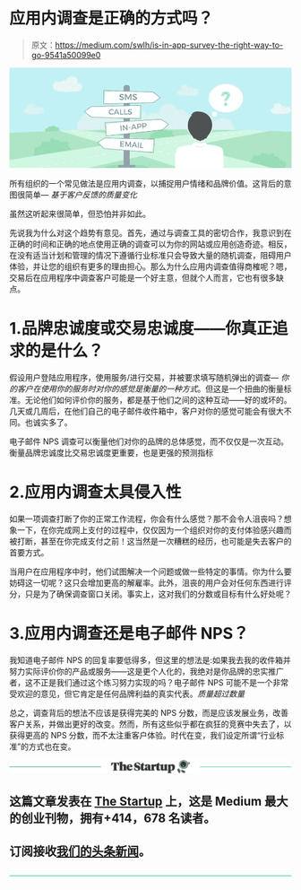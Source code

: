 # 应用内调查是正确的方式吗？

> 原文：<https://medium.com/swlh/is-in-app-survey-the-right-way-to-go-9541a50099e0>

![](img/9fac8b8830da553bec56fc619afaa611.png)

所有组织的一个常见做法是应用内调查，以捕捉用户情绪和品牌价值。这背后的意图很简单— *基于客户反馈的质量变化*

虽然这听起来很简单，但恐怕并非如此。

先说我为什么对这个趋势有意见。首先，通过与调查工具的密切合作，我意识到在正确的时间和正确的地点使用正确的调查可以为你的网站或应用创造奇迹。相反，在没有适当计划和管理的情况下遵循行业标准只会导致大量的随机调查，阻碍用户体验，并让您的组织有更多的理由担心。那么为什么应用内调查值得商榷呢？嗯，交易后在应用程序中调查客户可能是一个好主意，但就个人而言，它也有很多缺点。

# 1.品牌忠诚度或交易忠诚度——你真正追求的是什么？

假设用户登陆应用程序，使用服务/进行交易，并被要求填写随机弹出的调查— *你的客户在使用你的服务时对你的感觉是衡量的一种方式*。但这是一个扭曲的衡量标准。无论他们如何评价你的服务，都是基于他们之间的这种互动——好的或坏的。几天或几周后，在他们自己的电子邮件收件箱中，客户对你的感觉可能会有很大不同。也诚实多了。

电子邮件 NPS 调查可以衡量他们对你的品牌的总体感觉，而不仅仅是一次互动。衡量品牌忠诚度比交易忠诚度更重要，也是更强的预测指标

# 2.应用内调查太具侵入性

如果一项调查打断了你的正常工作流程，你会有什么感觉？那不会令人沮丧吗？想象一下，在你完成网上支付的过程中，仅仅因为一个组织对你的支付体验感兴趣而被打断，甚至在你完成支付之前！这当然是一次糟糕的经历，也可能是失去客户的首要方式。

当用户在应用程序中时，他们试图解决一个问题或做一些特定的事情。你为什么要妨碍这一切呢？这只会增加更高的解雇率。此外，沮丧的用户会对任何东西进行评分，只是为了确保调查窗口关闭。事实上，这对我们的分数或目标有什么好处呢？

# 3.应用内调查还是电子邮件 NPS？

我知道电子邮件 NPS 的回复率要低得多，但这里的想法是:如果我去我的收件箱并努力实际评价你的产品或服务——这是更个人化的，我绝对是你品牌的忠实推广者，这不正是我们通过这个练习努力实现的吗？电子邮件 NPS 可能不是一个非常受欢迎的意见，但它肯定是任何品牌利益的真实代表。*质量超过数量*

总之，调查背后的想法不应该是获得完美的 NPS 分数，而是应该发展业务，改善客户关系，并做出更好的改变。然而，所有这些似乎都在疯狂的竞赛中失去了，以获得更高的 NPS 分数，而不太注重客户体验。时代在变，我们设定所谓“行业标准”的方式也在变。

[![](img/308a8d84fb9b2fab43d66c117fcc4bb4.png)](https://medium.com/swlh)

## 这篇文章发表在 [The Startup](https://medium.com/swlh) 上，这是 Medium 最大的创业刊物，拥有+414，678 名读者。

## 订阅接收[我们的头条新闻](http://growthsupply.com/the-startup-newsletter/)。

[![](img/b0164736ea17a63403e660de5dedf91a.png)](https://medium.com/swlh)